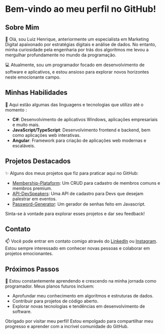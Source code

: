 # Bem-vindo ao meu perfil no GitHub!

## Sobre Mim

👋 Olá, sou Luiz Henrique, anteriormente um especialista em Marketing Digital apaixonado por estratégias digitais e análise de dados. No entanto, minha curiosidade pela engenharia por trás dos algoritmos me levou a mergulhar profundamente no mundo da programação.

💻 Atualmente, sou um programador focado em desenvolvimento de software e aplicativos, e estou ansioso para explorar novos horizontes neste emocionante campo.

## Minhas Habilidades

🚀 Aqui estão algumas das linguagens e tecnologias que utilizo até o momento :

- **C#**: Desenvolvimento de aplicativos Windows, aplicações empresariais e muito mais.
- **JavaScript/TypeScript**: Desenvolvimento frontend e backend, bem como aplicações web interativas.
- **Angular**: Framework para criação de aplicações web modernas e escaláveis.

## Projetos Destacados

✨ Alguns dos meus projetos que fiz para praticar aqui no GitHub:

- [Membership-Plataform](https://github.com/Luizhnrs/Membership-Platform): Um CRUD para cadastro de membros comuns e membros premium.
- [API-DevSpeakers](https://github.com/Luizhnrs/MyFirstAPI.ASPNET): Uma API de cadastro para Devs que desejam palestrar em eventos.
- [Password-Generator](https://github.com/Luizhnrs/PasswordGenerator): Um gerador de senhas feito em Javascript.

Sinta-se à vontade para explorar esses projetos e dar seu feedback!

## Contato

📫 Você pode entrar em contato comigo através do [LinkedIn](https://www.linkedin.com/in/luiz-henrique-guilherme-silva-b70b99277/) ou [Instagram](https://www.instagram.com/luizhnrs/). Estou sempre interessado em conhecer novas pessoas e colaborar em projetos emocionantes.

## Próximos Passos

🌱 Estou constantemente aprendendo e crescendo na minha jornada como programador. Meus planos futuros incluem:

- Aprofundar meu conhecimento em algoritmos e estruturas de dados.
- Contribuir para projetos de código aberto.
- Explorar novas tecnologias e tendências em desenvolvimento de software.

Obrigado por visitar meu perfil! Estou empolgado para compartilhar meu progresso e aprender com a incrível comunidade do GitHub.



